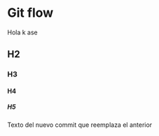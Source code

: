 Git flow
========

Hola k ase

## H2

### H3

#### H4

##### H5
Texto del nuevo commit que reemplaza el anterior
